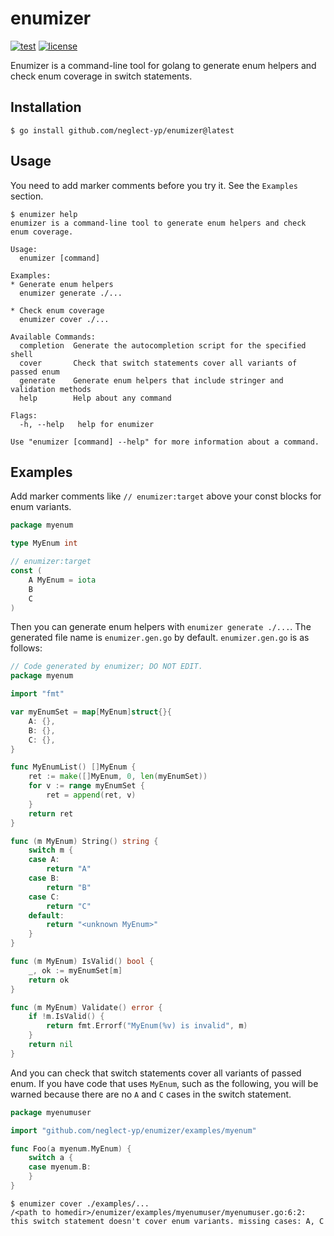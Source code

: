 # enumizer

[![test](https://github.com/neglect-yp/enumizer/actions/workflows/test.yml/badge.svg)](https://github.com/neglect-yp/enumizer/actions/workflows/test.yml)
[![license](https://img.shields.io/github/license/neglect-yp/enumizer)](https://github.com/neglect-yp/enumizer/blob/main/LICENSE)

Enumizer is a command-line tool for golang to generate enum helpers and check enum coverage in switch statements.

## Installation

```
$ go install github.com/neglect-yp/enumizer@latest
```

## Usage

You need to add marker comments before you try it. See the `Examples` section.

```
$ enumizer help
enumizer is a command-line tool to generate enum helpers and check enum coverage.

Usage:
  enumizer [command]

Examples:
* Generate enum helpers
  enumizer generate ./...

* Check enum coverage
  enumizer cover ./...

Available Commands:
  completion  Generate the autocompletion script for the specified shell
  cover       Check that switch statements cover all variants of passed enum
  generate    Generate enum helpers that include stringer and validation methods
  help        Help about any command

Flags:
  -h, --help   help for enumizer

Use "enumizer [command] --help" for more information about a command.
```

## Examples

Add marker comments like `// enumizer:target` above your const blocks for enum variants.

```go
package myenum

type MyEnum int

// enumizer:target
const (
	A MyEnum = iota
	B
	C
)
```

Then you can generate enum helpers with `enumizer generate ./...`. The generated file name is `enumizer.gen.go` by default. `enumizer.gen.go` is as follows:

```go
// Code generated by enumizer; DO NOT EDIT.
package myenum

import "fmt"

var myEnumSet = map[MyEnum]struct{}{
	A: {},
	B: {},
	C: {},
}

func MyEnumList() []MyEnum {
	ret := make([]MyEnum, 0, len(myEnumSet))
	for v := range myEnumSet {
		ret = append(ret, v)
	}
	return ret
}

func (m MyEnum) String() string {
	switch m {
	case A:
		return "A"
	case B:
		return "B"
	case C:
		return "C"
	default:
		return "<unknown MyEnum>"
	}
}

func (m MyEnum) IsValid() bool {
	_, ok := myEnumSet[m]
	return ok
}

func (m MyEnum) Validate() error {
	if !m.IsValid() {
		return fmt.Errorf("MyEnum(%v) is invalid", m)
	}
	return nil
}
```

And you can check that switch statements cover all variants of passed enum. If you have code that uses `MyEnum`, such as the following, you will be warned because there are no `A` and `C` cases in the switch statement.

```go
package myenumuser

import "github.com/neglect-yp/enumizer/examples/myenum"

func Foo(a myenum.MyEnum) {
	switch a {
	case myenum.B:
	}
}
```

```console
$ enumizer cover ./examples/...
/<path to homedir>/enumizer/examples/myenumuser/myenumuser.go:6:2: this switch statement doesn't cover enum variants. missing cases: A, C
```
